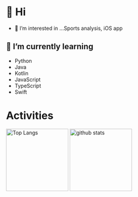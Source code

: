 # 👋 Hi
- 👀 I’m interested in ...Sports analysis, iOS app
## 🌱 I’m currently learning
- Python
- Java
- Kotlin
- JavaScript
- TypeScript
- Swift

# Activities
<div align="left"> 
  <img alt="Top Langs" height="170px" src="https://github-readme-stats.vercel.app/api?username=Kou-ISK&theme=vue-dark&layout=compact" />
  <img alt="github stats" height="170px" src="https://github-readme-stats.vercel.app/api/top-langs/?username=Kou-ISK&theme=vue-dark&layout=compact" />
</div>

<!---
k-isk/k-isk is a ✨ special ✨ repository because its `README.md` (this file) appears on your GitHub profile.
You can click the Preview link to take a look at your changes.
--->
